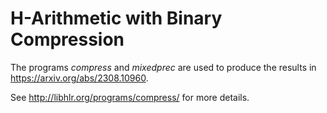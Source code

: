 H-Arithmetic with Binary Compression
====================================

The programs *compress* and *mixedprec* are used to produce the results in <https://arxiv.org/abs/2308.10960>.

See <http://libhlr.org/programs/compress/> for more details.

